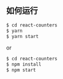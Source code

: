 ## 如何运行

```sh
$ cd react-counters
$ yarn
$ yarn start
```

or

```sh
$ cd react-counters
$ npm install
$ npm start
```